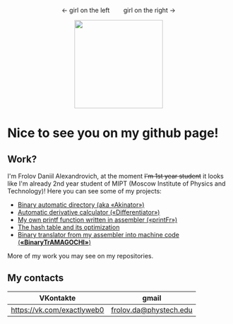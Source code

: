 <p align = "center"> &#8592; girl on the left &nbsp;&nbsp;&nbsp;&nbsp;&nbsp;&nbsp; girl on the right &#8594; </p>
<p align = "center">
    <img src = "https://media3.giphy.com/media/USV0ym3bVWQJJmNu3N/giphy.gif?cid=ecf05e472binn7kn4snss15jpb5zbnjlqmdzn3lbit0q076n&rid=giphy.gif&ct=g" width = "200px">
</p>

# Nice to see you on my github page!

## Work?

I'm Frolov Daniil Alexandrovich, at the moment ~~I'm 1st year student~~ it looks like I'm already 2nd year student of MIPT (Moscow Institute of Physics and Technology)! Here you can see some of my projects:

* [Binary automatic directory (aka &#171;Akinator&#187;)](https://github.com/Exactlywb/Akinator)
* [Automatic derivative calculator (&#171;Differentiator&#187;)](https://github.com/Exactlywb/differentiator)
* [My own printf function written in assembler (&#171;printFr&#187;)](https://github.com/Exactlywb/printFr)
* [The hash table and its optimization](https://github.com/Exactlywb/HashTable)
* [Binary translator from my assembler into machine code (**&#171;BinaryTrAMAGOCHI&#187;**)](https://github.com/Exactlywb/binaryTrAMAGOCHI)

More of my work you may see on my repositories.

## My contacts

<center>

|VKontakte                  |       gmail               |
|:-------------------------:|:-------------------------:|
|https://vk.com/exactlyweb0 | frolov.da@phystech.edu    |

</center>
